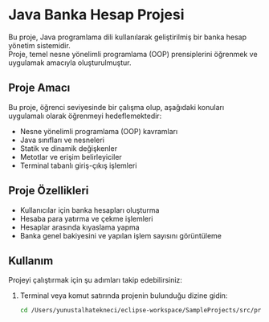# Java Banka Hesap Projesi

Bu proje, Java programlama dili kullanılarak geliştirilmiş bir banka hesap yönetim sistemidir.  
Proje, temel nesne yönelimli programlama (OOP) prensiplerini öğrenmek ve uygulamak amacıyla oluşturulmuştur.  

## Proje Amacı
Bu proje, öğrenci seviyesinde bir çalışma olup, aşağıdaki konuları uygulamalı olarak öğrenmeyi hedeflemektedir:

- Nesne yönelimli programlama (OOP) kavramları  
- Java sınıfları ve nesneleri  
- Statik ve dinamik değişkenler  
- Metotlar ve erişim belirleyiciler  
- Terminal tabanlı giriş-çıkış işlemleri  

## Proje Özellikleri
- Kullanıcılar için banka hesapları oluşturma  
- Hesaba para yatırma ve çekme işlemleri  
- Hesaplar arasında kıyaslama yapma  
- Banka genel bakiyesini ve yapılan işlem sayısını görüntüleme  

## Kullanım
Projeyi çalıştırmak için şu adımları takip edebilirsiniz:

1. Terminal veya komut satırında projenin bulunduğu dizine gidin:  
   ```sh
   cd /Users/yunustalhatekneci/eclipse-workspace/SampleProjects/src/proje
